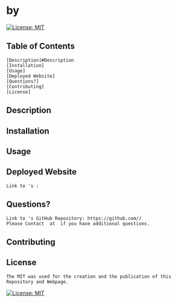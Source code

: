 #  by 

[![License: MIT](https://img.shields.io/badge/License-MIT-yellow.svg)](https://opensource.org/licenses/MIT)

## Table of Contents
    [Description]#Description 
    [Installation]
    [Usage]
    [Deployed Website]
    [Questions?]
    [Contributing]
    [License]

## Description 
    
    
## Installation
    
## Usage

## Deployed Website 
    Link to 's : 

## Questions?
    Link to 's GitHub Repository: https://github.com//
    Please Contact  at  if you have additional questions.

## Contributing 

## License 
    The MIT was used for the creation and the publication of this Repository and Webpage.
[![License: MIT](https://img.shields.io/badge/License-MIT-yellow.svg)](https://opensource.org/licenses/MIT)